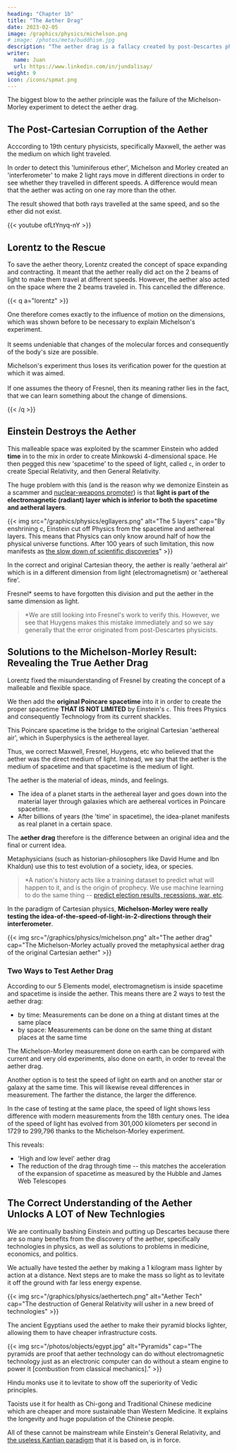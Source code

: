 ```yaml
---
heading: "Chapter 1b"
title: "The Aether Drag"
date: 2023-02-05
image: /graphics/physics/michelson.png
# image: /photos/meta/buddhism.jpg
description: "The aether drag is a fallacy created by post-Descartes physicists, probably by Fresnel"
writer:
  name: Juan
  url: https://www.linkedin.com/in/jundalisay/
weight: 9
icon: /icons/spmat.png
---
```




The biggest blow to the aether principle was the failure of the Michelson-Morley experiment to detect the aether drag.


## The Post-Cartesian Corruption of the Aether

Acccording to 19th century physicists, specifically Maxwell, the aether was the medium on which light traveled.  

In order to detect this 'luminiferous ether', Michelson and Morley created an 'interferometer' to make 2 light rays move in different directions in order to see whether they travelled in different speeds. A difference would mean that the aether was acting on one ray more than the other. 

The result showed that both rays travelled at the same speed, and so the ether did not exist. 

{{< youtube ofLtYnyq-nY >}}


## Lorentz to the Rescue

To save the aether theory, Lorentz created the concept of space expanding and contracting. It meant that the aether really did act on the 2 beams of light to make them travel at different speeds. However, the aether also acted on the space where the 2 beams traveled in. This cancelled the difference.   

{{< q a="lorentz" >}}
<p>One therefore comes exactly to the influence of motion on the dimensions, which was shown before to be necessary to explain Michelson's experiment.
<br><br>
It seems undeniable that changes of the molecular forces and consequently of the body's size are possible.

Michelson's experiment thus loses its verification power for the question at which it was aimed. 
<br><br>
If one assumes the theory of Fresnel, then its meaning rather lies in the fact, that we can learn something about the change of dimensions.</p>
{{< /q >}}


## Einstein Destroys the Aether

This malleable space was exploited by the scammer Einstein who added **time** in to the mix in order to create Minkowski 4-dimensional space. He then pegged this new 'spacetime' to the speed of light, called `c`, in order to create Special Relativity, and then General Relativity. 

The huge problem with this (and is the reason why we demonize Einstein as a scammer and [nuclear-weapons promoter](https://www.businessinsider.com/albert-einstein-wrote-letter-us-roosvelt-atomic-bomb-2019-8)) is that **light is part of the electromagnetic (radiant) layer which is inferior to both the spacetime and aetheral layers**.

{{< img src="/graphics/physics/egllayers.png" alt="The 5 layers" cap="By enshrining c, Einstein cut off Physics from the spacetime and aethereal layers. This means that Physics can only know around half of how the physical universe functions. After 100 years of such limitation, this now manifests as [the slow down of scientific discoveries](https://phys.org/news/2023-01-scientific-breakthroughs.html)" >}}

In the correct and original Cartesian theory, the aether is really 'aetheral air' which is in a different dimension from light (electromagnetism) or 'aethereal fire'.  

Fresnel* seems to have forgotten this division and put the aether in the same dimension as light.   

> *We are still looking into Fresnel's work to verify this. However,  we see that Huygens makes this mistake immediately and so we say generally that the error originated from post-Descartes physicists. 



## Solutions to the Michelson-Morley Result: Revealing the True Aether Drag

Lorentz fixed the misunderstanding of Fresnel by creating the concept of a malleable and flexible space. 

We then add the **original Poincare spacetime** into it in order to create the proper spacetime **THAT IS NOT LIMITED** by Einstein's `c`. This frees Physics and consequently Technology from its current shackles. 

This Poincare spacetime is the bridge to the original Cartesian 'aethereal air', which in Superphysics is the aethereal layer.

Thus, we correct Maxwell, Fresnel, Huygens, etc who believed that the aether was the direct medium of light. Instead, we say that the aether is the medium of spacetime and that spacetime is the medium of light.

The aether is the material of ideas, minds, and feelings. 
- The idea of a planet starts in the aethereal layer and goes down into the material layer through galaxies which are aethereal vortices in Poincare spacetime.
- After billions of years (the 'time' in spacetime), the idea-planet manifests as real planet in a certain space. 

The **aether drag** therefore is the difference between an original idea and the final or current idea.

Metaphysicians (such as historian-philosophers like David Hume and Ibn Khaldun) use this to test evolution of a society, idea, or species.

> *A nation's history acts like a training dataset to predict what will happen to it, and is the origin of prophecy. We use machine learning to do the same thing -- [predict election results, recessions, war, etc](https://www.superphysics.org/social/cycles/predictions/). 

In the paradigm of Cartesian physics, **Michelson-Morley were really testing the idea-of-the-speed-of-light-in-2-directions through their interferometer**. 


{{< img src="/graphics/physics/michelson.png" alt="The aether drag" cap="The Michelson-Morley actually proved the metaphysical aether drag of the original Cartesian aether" >}}
  



### Two Ways to Test Aether Drag

According to our 5 Elements model, electromagnetism is inside spacetime and spacetime is inside the aether. This means there are 2 ways to test the aether drag: 
- by time: Measurements can be done on a thing at distant times at the same place
- by space: Measurements can be done on the same thing at distant places at the same time

The Michelson-Morley measurement done on earth can be compared with current and very old experiments, also done on earth, in order to reveal the aether drag. 

Another option is to test the speed of light on earth and on another star or galaxy at the same time. This will likewise reveal differences in measurement. The farther the distance, the larger the difference. 

In the case of testing at the same place, the speed of light shows less difference with modern measurements from the 18th century ones. The idea of the speed of light has evolved from 301,000 kilometers per second in 1729 to 299,796 thanks to the Michelson-Morley experiment. 

This reveals:
- 'High and low level' aether drag
- The reduction of the drag through time -- this matches the acceleration of the expansion of spacetime as measured by the Hubble and James Web Telescopes 



## The Correct Understanding of the Aether Unlocks A LOT of New Technlogies

We are continually bashing Einstein and putting up Descartes because there are so many benefits from the discovery of the aether, specifically technologies in physics, as well as solutions to problems in medicine, economics, and politics. 

We actually have tested the aether by making a 1 kilogram mass lighter by action at a distance. Next steps are to make the mass so light as to levitate it off the ground with far less energy expense. 

{{< img src="/graphics/physics/aethertech.png" alt="Aether Tech" cap="The destruction of General Relativity will usher in a new breed of technologies" >}}


The ancient Egyptians used the aether to make their pyramid blocks lighter, allowing them to have cheaper infrastructure costs.

{{< img src="/photos/objects/egypt.jpg" alt="Pyramids" cap="The pyramids are proof that aether technology can do without electromagnetic technology just as an electronic computer can do without a steam engine to power it [combustion from classical mechanics]." >}}

Hindu monks use it to levitate to show off the superiority of Vedic principles. 

Taoists use it for health as Chi-gong and Traditional Chinese medicine which are cheaper and more sustainable than Western Medicine. It explains the longevity and huge population of the Chinese people.

All of these cannot be mainstream while Einstein's General Relativity, and [the useless Kantian paradigm](/superphysics/fallacies/kant-apriori-fallacy) that it is based on, is in force. 
